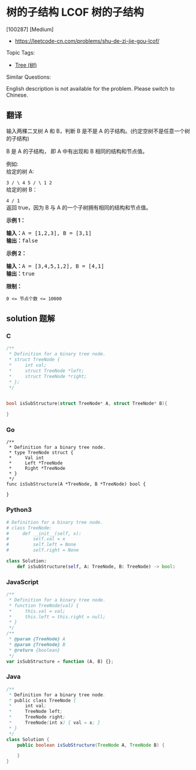 # 树的子结构 LCOF 树的子结构

[100287] [Medium]

- https://leetcode-cn.com/problems/shu-de-zi-jie-gou-lcof/

Topic Tags:

- [Tree (树)](https://leetcode-cn.com/tag/tree/)

Similar Questions:

English description is not available for the problem. Please switch to Chinese.

## 翻译

输入两棵二叉树 A 和 B，判断 B 是不是 A 的子结构。(约定空树不是任意一个树的子结构)

B 是 A 的子结构， 即 A 中有出现和 B 相同的结构和节点值。

例如:  
给定的树 A:

`3 / \ 4 5 / \ 1 2`  
给定的树 B：

`4 / 1`  
返回 true，因为 B 与 A 的一个子树拥有相同的结构和节点值。

**示例 1：**

<pre><strong>输入：</strong>A = [1,2,3], B = [3,1]
<strong>输出：</strong>false
</pre>

**示例 2：**

<pre><strong>输入：</strong>A = [3,4,5,1,2], B = [4,1]
<strong>输出：</strong>true</pre>

**限制：**

`0 <= 节点个数 <= 10000`

## solution 题解

### C

```c
/**
 * Definition for a binary tree node.
 * struct TreeNode {
 *     int val;
 *     struct TreeNode *left;
 *     struct TreeNode *right;
 * };
 */


bool isSubStructure(struct TreeNode* A, struct TreeNode* B){

}


```

### Go

```golang
/**
 * Definition for a binary tree node.
 * type TreeNode struct {
 *     Val int
 *     Left *TreeNode
 *     Right *TreeNode
 * }
 */
func isSubStructure(A *TreeNode, B *TreeNode) bool {

}
```

### Python3

```python
# Definition for a binary tree node.
# class TreeNode:
#     def __init__(self, x):
#         self.val = x
#         self.left = None
#         self.right = None

class Solution:
    def isSubStructure(self, A: TreeNode, B: TreeNode) -> bool:
```

### JavaScript

```javascript
/**
 * Definition for a binary tree node.
 * function TreeNode(val) {
 *     this.val = val;
 *     this.left = this.right = null;
 * }
 */
/**
 * @param {TreeNode} A
 * @param {TreeNode} B
 * @return {boolean}
 */
var isSubStructure = function (A, B) {};
```

### Java

```java
/**
 * Definition for a binary tree node.
 * public class TreeNode {
 *     int val;
 *     TreeNode left;
 *     TreeNode right;
 *     TreeNode(int x) { val = x; }
 * }
 */
class Solution {
    public boolean isSubStructure(TreeNode A, TreeNode B) {

    }
}
```
